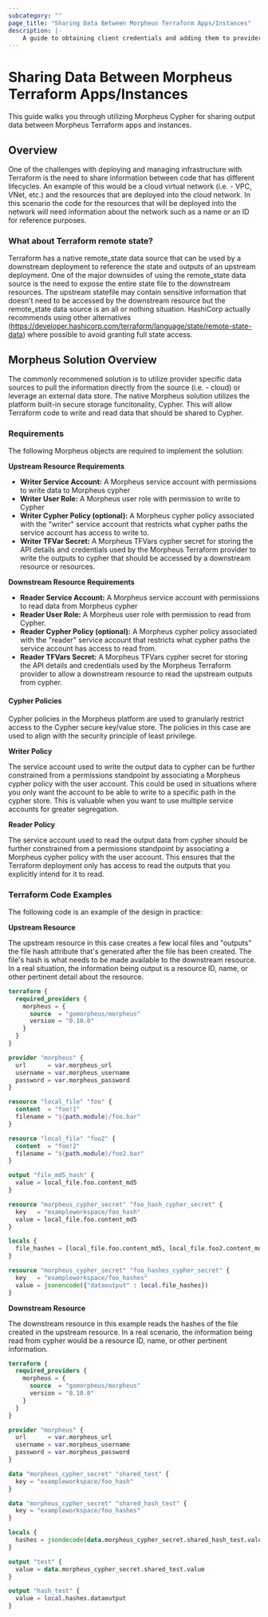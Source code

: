 ```yaml
---
subcategory: ""
page_title: "Sharing Data Between Morpheus Terraform Apps/Instances"
description: |-
    A guide to obtaining client credentials and adding them to provider configuration.
---
```


# Sharing Data Between Morpheus Terraform Apps/Instances

This guide walks you through utilizing Morpheus Cypher for sharing output data between Morpheus Terraform apps and instances.

## Overview

One of the challenges with deploying and managing infrastructure with Terraform
is the need to share information between code that has different lifecycles. An
example of this would be a cloud virtual network (i.e. - VPC, VNet, etc.) and the resources 
that are deployed into the cloud network. In this scenario the code for the resources
that will be deployed into the network will need information about the network such as
a name or an ID for reference purposes.

### What about Terraform remote state?

Terraform has a native remote_state data source that can be used by a downstream
deployment to reference the state and outputs of an upstream deployment. One of the major downsides 
of using the remote_state data source is the need to expose the entire state file to the downstream resources. 
The upstream statefile may contain sensitive information that doesn't need to be accessed by the downstream resource 
but the remote_state data source is an all or nothing situation. HashiCorp actually recommends using other alternatives 
(https://developer.hashicorp.com/terraform/language/state/remote-state-data) where possible to avoid granting full state access. 

## Morpheus Solution Overview

The commonly recommened solution is to utilize provider specific data sources to pull the information directly
from the source (i.e. - cloud) or leverage an external data store. The native Morpheus solution utilizes the platform
built-in secure storage funcitonality, Cypher. This will allow Terraform code to write and read data that should be shared
to Cypher. 

### Requirements

The following Morpheus objects are required to implement the solution:

**Upstream Resource Requirements**

* **Writer Service Account:** A Morpheus service account with permissions to write data to Morpheus cypher
* **Writer User Role:** A Morpheus user role with permission to write to Cypher
* **Writer Cypher Policy (optional):** A Morpheus cypher policy associated with the "writer" service account that restricts what cypher paths the service account has access to write to. 
* **Writer TFVar Secret:** A Morpheus TFVars cypher secret for storing the API details and credentials used by the Morpheus Terraform provider to write the outputs to cypher that should be accessed by a downstream resource or resources.

**Downstream Resource Requirements**

* **Reader Service Account:** A Morpheus service account with permissions to read data from Morpheus cypher
* **Reader User Role:** A Morpheus user role with permission to read from Cypher.
* **Reader Cypher Policy (optional):** A Morpheus cypher policy associated with the "reader" service account that restricts what cypher paths the service account has access to read from. 
* **Reader TFVars Secret:** A Morpheus TFVars cypher secret for storing the API details and credentials used by the Morpheus Terraform provider to allow a downstream resource to read the upstream outputs from cypher.

#### Cypher Policies

Cypher policies in the Morpheus platform are used to granularly restrict access to the 
Cypher secure key/value store. The policies in this case are used to align with the security
principle of least privilege.

**Writer Policy**

The service account used to write the output data to cypher can be further 
constrained from a permissions standpoint by associating a Morpheus cypher policy
with the user account. This could be used in situations where you only want the account
to be able to write to a specific path in the cypher store. This is valuable
when you want to use multiple service accounts for greater segregation.

**Reader Policy**

The service account used to read the output data from cypher should be further
constrained from a permissions standpoint by associating a Morpheus cypher policy
with the user account. This ensures that the Terraform deployment only has access to
read the outputs that you explicitly intend for it to read.

### Terraform Code Examples

The following code is an example of the design in practice:

**Upstream Resource**

The upstream resource in this case creates a few local files and "outputs" the file hash attribute that's generated after the file has been created.
The file's hash is what needs to be made available to the downstream resource. In a real situation, the information being output is a resource ID, name, or other pertinent detail about the resource.

```terraform
terraform {
  required_providers {
    morpheus = {
      source  = "gomorpheus/morpheus"
      version = "0.10.0"
    }
  }
}

provider "morpheus" {
  url      = var.morpheus_url
  username = var.morpheus_username
  password = var.morpheus_password
}

resource "local_file" "foo" {
  content  = "foo!1"
  filename = "${path.module}/foo.bar"
}

resource "local_file" "foo2" {
  content  = "foo!2"
  filename = "${path.module}/foo2.bar"
}

output "file_md5_hash" {
  value = local_file.foo.content_md5
}

resource "morpheus_cypher_secret" "foo_hash_cypher_secret" {
  key   = "exampleworkspace/foo_hash"
  value = local_file.foo.content_md5
}

locals {
  file_hashes = [local_file.foo.content_md5, local_file.foo2.content_md5]
}

resource "morpheus_cypher_secret" "foo_hashes_cypher_secret" {
  key   = "exampleworkspace/foo_hashes"
  value = jsonencode({"dataoutput" : local.file_hashes})
}
```

**Downstream Resource**

The downstream resource in this example reads the hashes of the file created in the upstream resource.
In a real scenario, the information being read from cypher would be a resource ID, name, or other pertinent information.

```terraform
terraform {
  required_providers {
    morpheus = {
      source  = "gomorpheus/morpheus"
      version = "0.10.0"
    }
  }
}

provider "morpheus" {
  url      = var.morpheus_url
  username = var.morpheus_username
  password = var.morpheus_password
}

data "morpheus_cypher_secret" "shared_test" {
  key = "exampleworkspace/foo_hash"
}

data "morpheus_cypher_secret" "shared_hash_test" {
  key = "exampleworkspace/foo_hashes"
}

locals {
  hashes = jsondecode(data.morpheus_cypher_secret.shared_hash_test.value)
}

output "test" {
  value = data.morpheus_cypher_secret.shared_test.value
}

output "hash_test" {
  value = local.hashes.dataoutput
}
```
